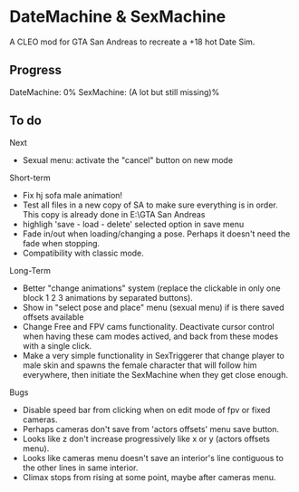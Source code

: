 # DateMachine & SexMachine

A CLEO mod for GTA San Andreas to recreate a +18 hot Date Sim.

## Progress

DateMachine: 0%
SexMachine: (A lot but still missing)%

## To do

Next
- Sexual menu: activate the "cancel" button on new mode

Short-term
- Fix hj sofa male animation!
- Test all files in a new copy of SA to make sure everything is in order. This copy is already done in E:\GTA San Andreas
- highligh 'save - load - delete' selected option in save menu
- Fade in/out when loading/changing a pose. Perhaps it doesn't need the fade when stopping.
- Compatibility with classic mode.

Long-Term
- Better "change animations" system (replace the clickable in only one block 1 2 3 animations by separated buttons).
- Show in "select pose and place" menu (sexual menu) if is there saved offsets available
- Change Free and FPV cams functionality. Deactivate cursor control when having these cam modes actived, and back from these modes with a single click.
- Make a very simple functionality in SexTriggerer that change player to male skin and spawns the female character that will follow him everywhere, then initiate the SexMachine when they get close enough.

Bugs
- Disable speed bar from clicking when on edit mode of fpv or fixed cameras.
- Perhaps cameras don't save from 'actors offsets' menu save button.
- Looks like z don't increase progressively like x or y (actors offsets menu).
- Looks like cameras menu doesn't save an interior's line contiguous to the other lines in same interior.
- Climax stops from rising at some point, maybe after cameras menu.